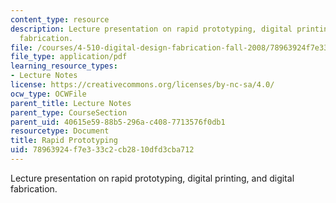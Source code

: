 ```yaml
---
content_type: resource
description: Lecture presentation on rapid prototyping, digital printing, and digital
  fabrication.
file: /courses/4-510-digital-design-fabrication-fall-2008/78963924f7e333c2cb2810dfd3cba712_lec7c.pdf
file_type: application/pdf
learning_resource_types:
- Lecture Notes
license: https://creativecommons.org/licenses/by-nc-sa/4.0/
ocw_type: OCWFile
parent_title: Lecture Notes
parent_type: CourseSection
parent_uid: 40615e59-88b5-296a-c408-7713576f0db1
resourcetype: Document
title: Rapid Prototyping
uid: 78963924-f7e3-33c2-cb28-10dfd3cba712
---
```

Lecture presentation on rapid prototyping, digital printing, and digital fabrication.